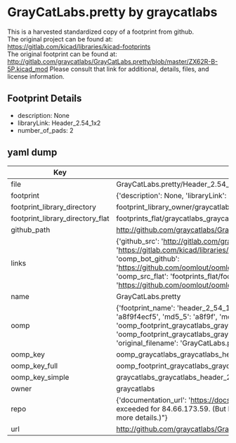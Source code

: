 # GrayCatLabs.pretty by graycatlabs  
This is a harvested standardized copy of a footprint from github.  
The original project can be found at:  
https://gitlab.com/kicad/libraries/kicad-footprints  
The original footprint can be found at:
http://gitlab.com/graycatlabs/GrayCatLabs.pretty/blob/master/ZX62R-B-5P.kicad_mod
Please consult that link for additional, details, files, and license information.  
## Footprint Details
* description: None  
* libraryLink: Header_2.54_1x2  
* number_of_pads: 2  
## yaml dump  
| Key | Value |  
| --- | --- |  
| file | GrayCatLabs.pretty/Header_2.54_1x2.kicad_mod |  
| footprint | {'description': None, 'libraryLink': 'Header_2.54_1x2', 'number_of_pads': 2} |  
| footprint_library_directory | footprint_library_owner/graycatlabs_GrayCatLabs.pretty |  
| footprint_library_directory_flat | footprints_flat/graycatlabs_graycatlabs_header_2_54_1x2/working |  
| github_path | http://github.com/graycatlabs/GrayCatLabs.pretty/blob/master/Header_2.54_1x2.kicad_mod |  
| links | {'github_src': 'http://gitlab.com/graycatlabs/GrayCatLabs.pretty/blob/master/ZX62R-B-5P.kicad_mod', 'github_src_repo': 'https://gitlab.com/kicad/libraries/kicad-footprints', 'oomp_bot': 'footprints/graycatlabs_graycatlabs_header_2_54_1x2/working', 'oomp_bot_github': 'https://github.com/oomlout/oomlout_oomp_footprint_bot/tree/main/footprints/graycatlabs_graycatlabs_header_2_54_1x2/working', 'oomp_src_flat': 'footprints_flat/footprints_flat/graycatlabs_graycatlabs_header_2_54_1x2/working', 'oomp_src_flat_github': 'https://github.com/oomlout/oomlout_oomp_footprint_src/tree/main/footprints_flat/graycatlabs_graycatlabs_header_2_54_1x2/working'} |  
| name | GrayCatLabs.pretty |  
| oomp | {'footprint_name': 'header_2_54_1x2', 'library_name': 'graycatlabs', 'md5': 'a8f9f4ecf52831320d40e7e4519c2c57', 'md5_10': 'a8f9f4ecf5', 'md5_5': 'a8f9f', 'md5_6': 'a8f9f4', 'oomp_key': 'oomp_graycatlabs_graycatlabs_header_2_54_1x2', 'oomp_key_extra': 'oomp_footprint_graycatlabs_graycatlabs_header_2_54_1x2', 'oomp_key_full': 'oomp_footprint_graycatlabs_graycatlabs_header_2_54_1x2_a8f9f4', 'oomp_key_simple': 'graycatlabs_graycatlabs_header_2_54_1x2', 'original_filename': 'GrayCatLabs.pretty/Header_2.54_1x2.kicad_mod', 'owner_name': 'graycatlabs'} |  
| oomp_key | oomp_graycatlabs_graycatlabs_header_2_54_1x2 |  
| oomp_key_full | oomp_footprint_graycatlabs_graycatlabs_header_2_54_1x2 |  
| oomp_key_simple | graycatlabs_graycatlabs_header_2_54_1x2 |  
| owner | graycatlabs |  
| repo | {'documentation_url': 'https://docs.github.com/rest/overview/resources-in-the-rest-api#rate-limiting', 'message': "API rate limit exceeded for 84.66.173.59. (But here's the good news: Authenticated requests get a higher rate limit. Check out the documentation for more details.)"} |  
| url | http://github.com/graycatlabs/GrayCatLabs.pretty |  


